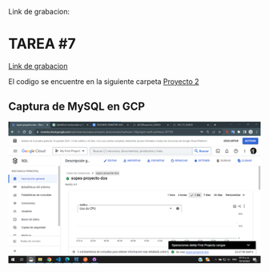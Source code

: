 Link de grabacion:
# TAREA #7
[Link de grabacion](https://drive.google.com/file/d/1GVWCPgkD2SDU1KCgUtJT4V6E3ybUO5q4/view?usp=sharing)

El codigo se encuentre en la siguiente carpeta 
[Proyecto 2](https://github.com/VictorCuches/SO1_2S2023_201807307/tree/main/Proyecto2)

## Captura de MySQL en GCP
![](bd.png)